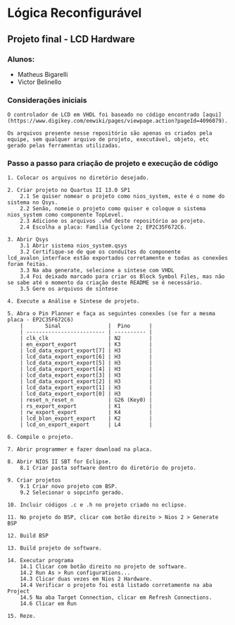 # Lógica Reconfigurável

## Projeto final - LCD Hardware

### Alunos:

 - Matheus Bigarelli
 - Victor Belinello


### Considerações iniciais

    O controlador de LCD em VHDL foi baseado no código encontrado [aqui](https://www.digikey.com/eewiki/pages/viewpage.action?pageId=4096079).

    Os arquivos presente nesse repositório são apenas os criados pela equipe, sem qualquer arquivo de projeto, executável, objeto, etc gerado pelas ferramentas utilizadas.


### Passo a passo para criação de projeto e execução de código

    1. Colocar os arquivos no diretório desejado.

    2. Criar projeto no Quartus II 13.0 SP1
        2.1 Se quiser nomear o projeto como nios_system, este é o nome do sistema no Qsys.
        2.2 Senão, nomeie o projeto como quiser e coloque o sistema nios_system como componente TopLevel.
        2.3 Adicione os arquivos .vhd deste repositório ao projeto.
        2.4 Escolha a placa: Família Cyclone 2; EP2C35F672C6.
    
    3. Abrir Qsys
        3.1 Abrir sistema nios_system.qsys
        3.2 Certifique-se de que os conduítes do componente lcd_avalon_interface estão exportados corretamente e todas as conexões foram feitas.
        3.3 Na aba generate, selecione a síntese com VHDL
        3.4 Foi deixado marcado para criar os Block Symbol Files, mas não se sabe até o momento da criação deste README se é necessário.
        3.5 Gere os arquivos de síntese

    4. Execute a Análise e Síntese de projeto.

    5. Abra o Pin Planner e faça as seguintes conexões (se for a mesma placa - EP2C35F672C6)
        |       Sinal               |  Pino      |
        | ------------------------- | ---------- |
        | clk_clk                   | N2         |
        | en_export_export          | K3         |
        | lcd_data_export_export[7] | H3         |
        | lcd_data_export_export[6] | H3         |
        | lcd_data_export_export[5] | H3         |
        | lcd_data_export_export[4] | H3         |
        | lcd_data_export_export[3] | H3         |
        | lcd_data_export_export[2] | H3         |
        | lcd_data_export_export[1] | H3         |
        | lcd_data_export_export[0] | H3         |
        | reset_n_reset_n           | G26 (Key0) |
        | rs_export_export          | K1         |
        | rw_export_export          | K4         |
        | lcd_blon_export_export    | K2         |
        | lcd_on_export_export      | L4         |

    6. Compile o projeto.

    7. Abrir programmer e fazer download na placa.

    8. Abrir NIOS II SBT for Eclipse.
        8.1 Criar pasta software dentro do diretório do projeto.
    
    9. Criar projetos
        9.1 Criar novo projeto com BSP.
        9.2 Selecionar o sopcinfo gerado.
    
    10. Incluir códigos .c e .h no projeto criado no eclipse.

    11. No projeto do BSP, clicar com botão direito > Nios 2 > Generate BSP

    12. Build BSP

    13. Build projeto de software.

    14. Executar programa
        14.1 Clicar com botão direito no projeto de software.
        14.2 Run As > Run configurations...
        14.3 Clicar duas vezes em Nios 2 Hardware.
        14.4 Verificar o projeto foi está listado corretamente na aba Project
        14.5 Na aba Target Connection, clicar em Refresh Connections.
        14.6 Clicar em Run

    15. Reze.
